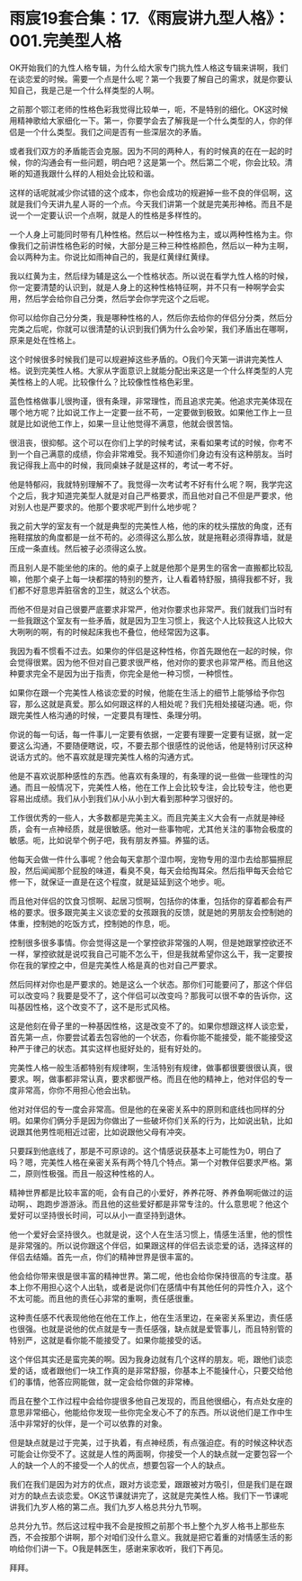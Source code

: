 # 雨宸19套合集：17.《雨宸讲九型人格》：001.完美型人格

OK开始我们的九性人格专辑，为什么给大家专门挑九性人格这专辑来讲啊，我们在谈恋爱的时候。需要一个点是什么呢？第一个我要了解自己的需求，就是你要认知自己，我是己是一个什么样类型的人啊。

之前那个鄂江老师的性格色彩我觉得比较单一，呃，不是特别的细化。OK这时候用精神歌给大家细化一下。第一，你要学会去了解我是一个什么类型的人，你的伴侣是一个什么类型。我们之间是否有一些深层次的矛盾。

或者我们双方的矛盾能否会克服。因为不同的两种人，有的时候真的在在一起的时候，你的沟通会有一些问题，明白吧？这是第一个。然后第二个呢，你会比较。清晰的知道我跟什么样的人相处会比较和谐。

这样的话呢就减少你试错的这个成本，你也会成功的规避掉一些不良的伴侣啊，这就是我们今天讲九星人哥的一个点。今天我们讲第一个就是完美形神格。而且不是说一个一定要认识一个点啊，就是人的性格是多样性的。

一个人身上可能同时带有几种性格。然后以一种性格为主，或以两种性格为主。你像我们之前讲性格色彩的时候，大部分是三种三种性格颜色，然后以一种为主啊，会以两种为主。你说比如雨神自己的，我是红黄绿红黄绿。

我以红黄为主，然后绿为辅是这么一个性格状态。所以说在看学九性人格的时候，你一定要清楚的认识到，就是人身上的这种性格特征啊，并不只有一种啊学会实用，然后学会给你自己分类，然后学会你学完这个之后呢。

你可以给你自己分分类，我是哪种性格的人，然后你去给你的伴侣分分类，然后分完类之后呢，你就可以很清楚的认识到我们俩为什么会吵架，我们矛盾出在哪啊，原来是处在性格上。

这个时候很多时候我们是可以规避掉这些矛盾的。O我们今天第一讲讲完美性人格。说到完美性人格。大家从字面意识上就能分配出来这是一个什么样类型的人完美性格上的人呢。比较像什么？比较像性性格色彩里。

蓝色性格做事儿很拘谨，很有条理，非常理性，而且追求完美。他追求完美体现在哪个地方呢？比如说工作上一定要一丝不苟，一定要做到极致。如果他工作上一旦就是比如说他工作上，如果一旦让他觉得不满意，他就会很苦恼。

很沮丧，很抑郁。这个可以在你们上学的时候考试，来看如果考试的时候，你考不到一个自己满意的成绩，你会非常难受。我不知道你们身边有没有这种朋友。当时我记得我上高中的时候，我同桌妹子就是这样的，考试一考不好。

他是特郁闷，我就特别理解不了。我觉得一次考试考不好有什么呢？啊，我学完这个之后，我才知道完美型人就是对自己严格要求，而且他对自己不但是严要求，他对别人也是严要求的。他那个要求呢严到什么地步呢？

我之前大学的室友有一个就是典型的完美性人格，他的床的枕头摆放的角度，还有拖鞋摆放的角度都是一丝不苟的。必须得这么那么放，就是拖鞋必须得靠墙，就是压成一条直线。然后被子必须得这么放。

而且别人是不能坐他的床的。他的桌子上就是他那个是男生的宿舍一直搬都比较乱嘛，他那个桌子上每一块都摆的特别的整齐，让人看着特舒服，搞得我都不好，我们都不好意思弄脏宿舍的卫生，就这么个状态。

而他不但是对自己很要严底要求非常严，他对你要求也非常严。我们就我们当时有一些我跟这个室友有一些矛盾，就是因为卫生习惯上，我这个人比较我这人比较大大咧咧的啊，有的时候起床我也不叠位，他经常因为这事。

我因为看不惯看不过去。如果你的伴侣是这种性格，你首先跟他在一起的时候，你会觉得很累。因为他不但对自己要求很严格，他对你的要求也非常严格。而且他这种要求完全不是因为出于指责，你完全是他一种习惯，一种惯性。

如果你在跟一个完美性人格谈恋爱的时候，他能在生活上的细节上能够给予你包容，那么这就是真爱。那么如何跟这样的人相处呢？我们先相处接磋沟通。呃，你跟完美性人格沟通的时候，一定要具有理性、条理分明。

你说的每一句话，每一件事儿一定要有依据，一定要有理要一定要有证据，就一定要这么沟通，不要随便瞎说，哎，不要去那个很感性的说他话，他是特别讨厌这种说话方式的。他不喜欢就是理完美性人格的沟通方式。

他是不喜欢说那种感性的东西。他喜欢有条理的，有条理的说一些做一些理性的沟通。而且一般情况下，完美性人格，他在工作上会比较专注，会比较专注，他也更容易出成绩。我们从小到我们从小从小到大看到那种学习很好的。

工作很优秀的一些人，大多数都是完美主义。而且完美主义大会有一点就是神经质，会有一点神经质，就是很敏感。他对一些事物呢，尤其他关注的事物会极度的敏感。呃，比如说举个例子吧，我有朋友养猫。养猫的话。

他每天会做一件什么事呢？他会每天拿那个湿巾啊，宠物专用的湿巾去给那猫擦屁股，然后闻闻那个屁股的味道，看臭不臭，每天会给掏耳朵。然后指甲每天会给它修一下，就保证一直是在这个程度，就是延延到这个地步。呃。

而且他对伴侣的饮食习惯啊、起居习惯啊，包括你的体重，包括你的穿着都会有严格的要求。很多跟完美主义谈恋爱的女孩跟我的反馈，就是她的男朋友会控制她的体重，控制她的吃饭方式，控制她的作息，呃。

控制很多很多事情。你会觉得这是一个掌控欲非常强的人啊，但是她跟掌控欲还不一样，掌控欲就是说哎我自己可能不怎么干，但是我就希望你这么干，我一定要按你在我的掌控之中，但是完美性人格是真的也对自己严要求。

然后同样对你也是严要求的。她是这么一个状态。那你们可能要问了，那这个伴侣可以改变吗？我要是受不了，这个伴侣可以改变吗？那我可以很不幸的告诉你，这叫基因性格，这个改变不了，这不是形式风格。

这是他刻在骨子里的一种基因性格，这是改变不了的。如果你想跟这样人谈恋爱，首先第一点，你要尝试着去包容他的一个状态，你看你能不能接受，能不能接受这种严于律己的状态。其实这样也挺好处的，挺有好处的。

完美性人格一般生活都特别有规律啊，生活特别有规律，做事都很要很很认真，很要求。啊，做事都非常认真，要求都很严格。而且在他的精神上，他对伴侣的专一度非常高，你你不用担心他会出轨。

他对对伴侣的专一度会非常高。但是他的在亲密关系中的原则和底线也同样的分明。如果你们俩分手是因为你做出了一些破坏你们关系的行为，比如说出轨，比如说跟其他男性呃相近过密，比如说跟他父母有冲突。

只要踩到他底线了，那是不可原谅的。这个情感说获基本上可能性为0，明白了吗？嗯，完美性人格在亲密关系有两个特几个特点。第一个对教伴侣要求严格。第二，原则性极强。而且一般这种性格的人。

精神世界都是比较丰富的呃，会有自己的小爱好，养养花呀、养养鱼啊呃做过的运动啊，、跑跑步游游泳。而且他的这些爱好都是非常专注的。什么意思呢？他这个爱好可以坚持很长时间，可以从小一直坚持到退休。

他一个爱好会坚持很久。也就是说，这个人在生活习惯上，情感生活里，他的惯性是非常强的。所以说你跟这个伴侣，如果跟这样的伴侣去谈恋爱的话，选择这样的伴侣去结婚。首先一点，你们的精神世界是很丰富的。

他会给你带来很是很丰富的精神世界。第二呢，他也会给你保持很高的专注度。基本上你不用担心这个人出轨，或者是说你们在感情中有其他任何的异性介入，这个不太可能。而且他的责任心非常的重啊，责任感很重。

这种责任感不代表现他他在他在工作上，他在生活里边，在亲密关系里边，责任感也很强。也就是说他的优点就是专一责任感强，缺点就是爱管事儿，而且特别管的特别严，这就是看你能不能接受了。如果你能接受的话。

这个伴侣其实还是蛮完美的啊。因为我身边就有几个这样的朋友。呃，跟他们谈恋爱的话，或者跟他们一块工作真的是非常舒服，你基本上不能操什心，只要交给他们的事情，他答应网能做，就一定会给你做的非常棒。

而且在整个工作过程中会给你提很多他自己发现的，而且他很细心，有点处女座的意思非常细心，他能给你发现一些你完全发心不了的东西。所以说他们是工作中生活中非常好的伙伴，是一个可以依靠的对象。

但是缺点就是过于完美，过于执着，有点神经质，有点强迫症。有的时候这种状态可能会让你受不了。这就是人性的两面啊，你接受一个人的缺点就一定要包容一个人的缺一个人的不接受一个人的优点，想要包容一个人的缺点。

我们在我们是因为对方的优点，跟对方谈恋爱，跟跟被对方吸引，但是我们是在跟对方的缺点去谈恋爱。OK这节课就讲完了，这就是完美性人格。我们下一节课呢讲我们九岁人格的第二点。我们九岁人格总共分九节啊。

总共分九节。然后这过程中我不会是按照之前那个书上整个九岁人格书上那些东西，不会按那个讲啊，那个对咱们没什么意义。我就是把它着重的对情感生活的影响给你们讲一下。O我是韩医生，感谢来家收听，我们下再见。

拜拜。